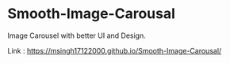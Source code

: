 # Smooth-Image-Carousal
Image Carousel with better UI and Design.

Link : https://msingh17122000.github.io/Smooth-Image-Carousal/
